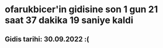 # ofarukbicer'in gidisine son 1 gun 21 saat 37 dakika 19 saniye kaldi

## Gidis tarihi: 30.09.2022 :(